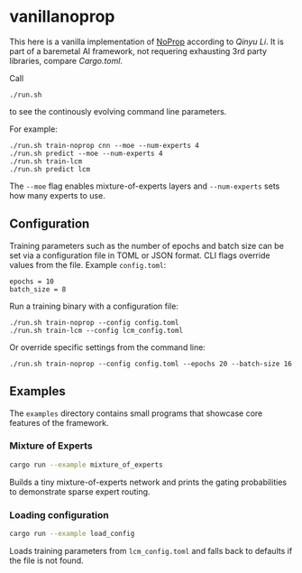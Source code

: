 # vanillanoprop

This here is a vanilla implementation of [NoProp](https://arxiv.org/html/2503.24322v2) according to *Qinyu Li*.
It is part of a baremetal AI framework, not requering exhausting 3rd party libraries, compare *Cargo.toml*. 

Call
```
./run.sh
```
to see the continously evolving command line parameters.

For example:
```
./run.sh train-noprop cnn --moe --num-experts 4
./run.sh predict --moe --num-experts 4
./run.sh train-lcm
./run.sh predict lcm
```
The `--moe` flag enables mixture-of-experts layers and `--num-experts` sets
how many experts to use.

## Configuration

Training parameters such as the number of epochs and batch size can be set via
a configuration file in TOML or JSON format. CLI flags override values from the
file. Example `config.toml`:

```
epochs = 10
batch_size = 8
```

Run a training binary with a configuration file:

```
./run.sh train-noprop --config config.toml
./run.sh train-lcm --config lcm_config.toml
```

Or override specific settings from the command line:

```
./run.sh train-noprop --config config.toml --epochs 20 --batch-size 16
```

## Examples

The `examples` directory contains small programs that showcase core features of the framework.

### Mixture of Experts

```bash
cargo run --example mixture_of_experts
```

Builds a tiny mixture-of-experts network and prints the gating probabilities to demonstrate sparse expert routing.

### Loading configuration

```bash
cargo run --example load_config
```

Loads training parameters from `lcm_config.toml` and falls back to defaults if the file is not found.
